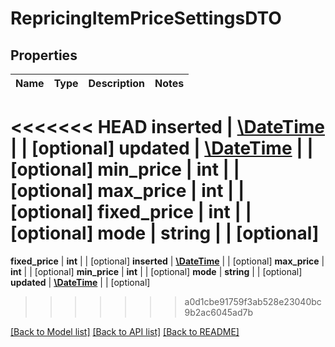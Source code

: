 # RepricingItemPriceSettingsDTO

## Properties
Name | Type | Description | Notes
------------ | ------------- | ------------- | -------------
<<<<<<< HEAD
**inserted** | [**\DateTime**](\DateTime.md) |  | [optional] 
**updated** | [**\DateTime**](\DateTime.md) |  | [optional] 
**min_price** | **int** |  | [optional] 
**max_price** | **int** |  | [optional] 
**fixed_price** | **int** |  | [optional] 
**mode** | **string** |  | [optional] 
=======
**fixed_price** | **int** |  | [optional] 
**inserted** | [**\DateTime**](\DateTime.md) |  | [optional] 
**max_price** | **int** |  | [optional] 
**min_price** | **int** |  | [optional] 
**mode** | **string** |  | [optional] 
**updated** | [**\DateTime**](\DateTime.md) |  | [optional] 
>>>>>>> a0d1cbe91759f3ab528e23040bc9b2ac6045ad7b

[[Back to Model list]](../README.md#documentation-for-models) [[Back to API list]](../README.md#documentation-for-api-endpoints) [[Back to README]](../README.md)


